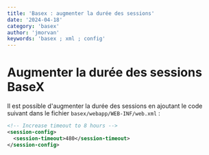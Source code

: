 ```yaml
---
title: 'Basex : augmenter la durée des sessions'
date: '2024-04-18'
category: 'basex'
author: 'jmorvan'
keywords: 'basex ; xml ; config'
---
```


# Augmenter la durée des sessions BaseX

Il est possible d'augmenter la durée des sessions en ajoutant le code suivant dans le fichier `basex/webapp/WEB-INF/web.xml` :

```xml
<!-- Increase timeout to 8 hours -->
<session-config>
  <session-timeout>480</session-timeout>
</session-config>
```

